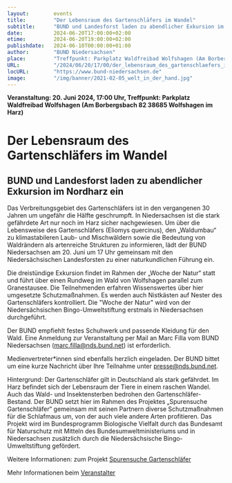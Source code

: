 ```yaml
---
layout:        events
title:         "Der Lebensraum des Gartenschläfers im Wandel"
subtitle:      "BUND und Landesforst laden zu abendlicher Exkursion im Nordharz ein"
date:          2024-06-20T17:00:00+02:00
etime:         2024-06-20T19:00:00+02:00
publishdate:   2024-06-10T00:00:00+01:00
author:        "BUND Niedersachsen"
place:         "Treffpunkt: Parkplatz Waldfreibad Wolfshagen (Am Borbergsbach 82 38685 Wolfshagen im Harz)"
URL:           "/2024/06/20/17/00/der_lebensraum_des_gartenschlaefers_im_wandel"
locURL:        "https://www.bund-niedersachsen.de"
image:         "/img/banner/2021-02-05_welt_in_der_hand.jpg"
---
```


**Veranstaltung: 20. Juni 2024, 17:00 Uhr, Treffpunkt: Parkplatz Waldfreibad Wolfshagen (Am Borbergsbach 82 38685 Wolfshagen im Harz)**

Der Lebensraum des Gartenschläfers im Wandel
===========

BUND und Landesforst laden zu abendlicher Exkursion im Nordharz ein
-----------
Das Verbreitungsgebiet des Gartenschläfers ist in den vergangenen 30 Jahren um ungefähr die Hälfte geschrumpft. In Niedersachsen ist die stark gefährdete Art nur noch im Harz sicher nachgewiesen. Um über die Lebensweise des Gartenschläfers (Eliomys quercinus), den „Waldumbau“ zu klimastabileren Laub- und Mischwäldern sowie die Bedeutung von Waldrändern als artenreiche Strukturen zu informieren, lädt der BUND Niedersachsen am 20. Juni um 17 Uhr gemeinsam mit den Niedersächsischen Landesforsten zu einer naturkundlichen Führung ein.

Die dreistündige Exkursion findet im Rahmen der „Woche der Natur“ statt und führt über einen Rundweg im Wald von Wolfshagen parallel zum Granestausee. Die Teilnehmenden erfahren Wissenswertes über hier umgesetzte Schutzmaßnahmen. Es werden auch Nistkästen auf Nester des Gartenschläfers kontrolliert. Die "Woche der Natur" wird von der Niedersächsischen Bingo-Umweltstiftung erstmals in Niedersachsen durchgeführt.

Der BUND empfiehlt festes Schuhwerk und passende Kleidung für den Wald. Eine Anmeldung zur Veranstaltung per Mail an Marc Filla vom BUND Niedersachsen (marc.filla@nds.bund.net) ist erforderlich.

Medienvertreter*innen sind ebenfalls herzlich eingeladen. Der BUND bittet um eine kurze Nachricht über Ihre Teilnahme unter presse@nds.bund.net.

Hintergrund:
Der Gartenschläfer gilt in Deutschland als stark gefährdet. Im Harz befindet sich der Lebensraum der Tiere in einem raschen Wandel. Auch das Wald- und Insektensterben bedrohen den Gartenschläfer-Bestand. Der BUND setzt hier im Rahmen des Projektes „Spurensuche Gartenschläfer“ gemeinsam mit seinen Partnern diverse Schutzmaßnahmen für die Schlafmaus um, von der auch viele andere Arten profitieren. Das Projekt wird im Bundesprogramm Biologische Vielfalt durch das Bundesamt für Naturschutz mit Mitteln des Bundesumweltministeriums und in Niedersachsen zusätzlich durch die Niedersächsische Bingo-Umweltstiftung gefördert.  

Weitere Informationen:
zum Projekt [Spurensuche Gartenschläfer](https://www.bund-niedersachsen.de/newsletterordner/newsletter-nds/wildkatzen-exkursion-1/?mid=2124&rid=P_103&aC=207bce2c9d02f5a2b1626cb3bf8ad8247dc308b6&jumpurl=2)



Mehr Informationen beim [Veranstalter](https://www.bund-niedersachsen.de)
